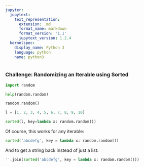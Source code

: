 ```yaml
---
jupyter:
  jupytext:
    text_representation:
      extension: .md
      format_name: markdown
      format_version: '1.1'
      jupytext_version: 1.2.4
  kernelspec:
    display_name: Python 3
    language: python
    name: python3
---
```


### Challenge: Randomizing an Iterable using Sorted

```python
import random
```

```python
help(random.random)
```

```python
random.random()
```

```python
l = [1, 2, 3, 4, 5, 6, 7, 8, 9, 10]
```

```python
sorted(l, key=lambda x: random.random())
```

Of course, this works for any iterable:

```python
sorted('abcdefg', key = lambda x: random.random())
```

And to get a string back instead of just a list:

```python
''.join(sorted('abcdefg', key = lambda x: random.random()))
```
